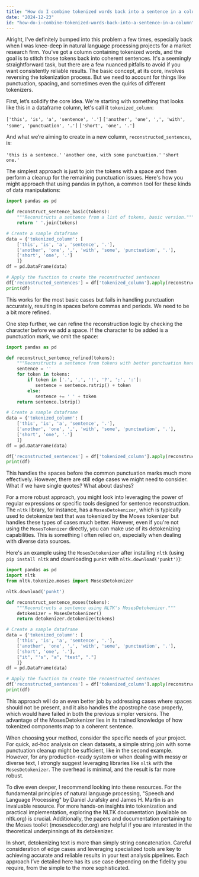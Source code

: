 ```yaml
---
title: "How do I combine tokenized words back into a sentence in a column?"
date: "2024-12-23"
id: "how-do-i-combine-tokenized-words-back-into-a-sentence-in-a-column"
---
```


Alright,  I've definitely bumped into this problem a few times, especially back when I was knee-deep in natural language processing projects for a market research firm. You've got a column containing tokenized words, and the goal is to stitch those tokens back into coherent sentences. It's a seemingly straightforward task, but there are a few nuanced pitfalls to avoid if you want consistently reliable results. The basic concept, at its core, involves reversing the tokenization process. But we need to account for things like punctuation, spacing, and sometimes even the quirks of different tokenizers.

First, let’s solidify the core idea. We're starting with something that looks like this in a dataframe column, let's call it `tokenized_column`:

`['this', 'is', 'a', 'sentence', '.']`
`['another', 'one', ',', 'with', 'some', 'punctuation', '.']`
`['short', 'one', '.']`

And what we’re aiming to create in a new column, `reconstructed_sentences`, is:

`'this is a sentence.'`
`'another one, with some punctuation.'`
`'short one.'`

The simplest approach is just to join the tokens with a space and then perform a cleanup for the remaining punctuation issues. Here's how you might approach that using pandas in python, a common tool for these kinds of data manipulations:

```python
import pandas as pd

def reconstruct_sentence_basic(tokens):
    """Reconstructs a sentence from a list of tokens, basic version."""
    return ' '.join(tokens)

# Create a sample dataframe
data = {'tokenized_column': [
    ['this', 'is', 'a', 'sentence', '.'],
    ['another', 'one', ',', 'with', 'some', 'punctuation', '.'],
    ['short', 'one', '.']
    ]}
df = pd.DataFrame(data)

# Apply the function to create the reconstructed sentences
df['reconstructed_sentences'] = df['tokenized_column'].apply(reconstruct_sentence_basic)
print(df)
```

This works for the most basic cases but fails in handling punctuation accurately, resulting in spaces before commas and periods. We need to be a bit more refined.

One step further, we can refine the reconstruction logic by checking the character before we add a space. If the character to be added is a punctuation mark, we omit the space:

```python
import pandas as pd

def reconstruct_sentence_refined(tokens):
    """Reconstructs a sentence from tokens with better punctuation handling."""
    sentence = ''
    for token in tokens:
        if token in ['.', ',', '!', '?', ';', ':']:
           sentence = sentence.rstrip() + token
        else:
           sentence += ' ' + token
    return sentence.lstrip()

# Create a sample dataframe
data = {'tokenized_column': [
    ['this', 'is', 'a', 'sentence', '.'],
    ['another', 'one', ',', 'with', 'some', 'punctuation', '.'],
    ['short', 'one', '.']
    ]}
df = pd.DataFrame(data)

df['reconstructed_sentences'] = df['tokenized_column'].apply(reconstruct_sentence_refined)
print(df)
```

This handles the spaces before the common punctuation marks much more effectively. However, there are still edge cases we might need to consider. What if we have single quotes? What about dashes?

For a more robust approach, you might look into leveraging the power of regular expressions or specific tools designed for sentence reconstruction. The `nltk` library, for instance, has a `MosesDetokenizer`, which is typically used to detokenize text that was tokenized by the Moses tokenizer but handles these types of cases much better. However, even if you're not using the `MosesTokenizer` directly, you can make use of its detokenizing capabilities. This is something I often relied on, especially when dealing with diverse data sources.

Here's an example using the `MosesDetokenizer` after installing `nltk` (using `pip install nltk` and downloading `punkt` with `nltk.download('punkt')`):

```python
import pandas as pd
import nltk
from nltk.tokenize.moses import MosesDetokenizer

nltk.download('punkt')

def reconstruct_sentence_moses(tokens):
    """Reconstructs a sentence using NLTK's MosesDetokenizer."""
    detokenizer = MosesDetokenizer()
    return detokenizer.detokenize(tokens)

# Create a sample dataframe
data = {'tokenized_column': [
    ['this', 'is', 'a', 'sentence', '.'],
    ['another', 'one', ',', 'with', 'some', 'punctuation', '.'],
    ['short', 'one', '.'],
    ["it", "'s", "a", "test", "."]
    ]}
df = pd.DataFrame(data)

# Apply the function to create the reconstructed sentences
df['reconstructed_sentences'] = df['tokenized_column'].apply(reconstruct_sentence_moses)
print(df)

```
This approach will do an even better job by addressing cases where spaces should not be present, and it also handles the apostrophe case properly, which would have failed in both the previous simpler versions. The advantage of the MosesDetokenizer lies in its trained knowledge of how tokenized components map to a coherent sentence.

When choosing your method, consider the specific needs of your project. For quick, ad-hoc analysis on clean datasets, a simple string join with some punctuation cleanup might be sufficient, like in the second example. However, for any production-ready system or when dealing with messy or diverse text, I strongly suggest leveraging libraries like `nltk` with the `MosesDetokenizer`. The overhead is minimal, and the result is far more robust.

To dive even deeper, I recommend looking into these resources. For the fundamental principles of natural language processing, "Speech and Language Processing" by Daniel Jurafsky and James H. Martin is an invaluable resource. For more hands-on insights into tokenization and practical implementation, exploring the NLTK documentation (available on nltk.org) is crucial. Additionally, the papers and documentation pertaining to the Moses toolkit (mosesdecoder.org) are helpful if you are interested in the theoretical underpinnings of its detokenizer.

In short, detokenizing text is more than simply string concatenation. Careful consideration of edge cases and leveraging specialized tools are key to achieving accurate and reliable results in your text analysis pipelines. Each approach I’ve detailed here has its use case depending on the fidelity you require, from the simple to the more sophisticated.

